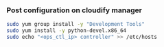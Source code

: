 ### Post configuration on cloudify manager
```sh
sudo yum group install -y "Development Tools"
sudo yum install -y python-devel.x86_64
sudo echo "<ops_ctl_ip> controller" >> /etc/hosts
```
